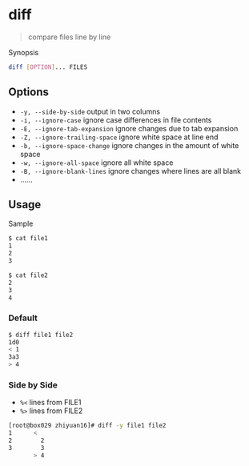 # diff

> compare files line by line

Synopsis

```bash
diff [OPTION]... FILES
```

## Options

- `-y, --side-by-side` output in two columns
- `-i, --ignore-case` ignore case differences in file contents
- `-E, --ignore-tab-expansion` ignore changes due to tab expansion
- `-Z, --ignore-trailing-space` ignore white space at line end
- `-b, --ignore-space-change` ignore changes in the amount of white space
- `-w, --ignore-all-space` ignore all white space
- `-B, --ignore-blank-lines` ignore changes where lines are all blank
- ……

## Usage

Sample

```bash
$ cat file1
1
2
3

$ cat file2
2
3
4
```

### Default

```bash
$ diff file1 file2
1d0
< 1
3a3
> 4
```

### Side by Side

- `%<` lines from FILE1
- `%>` lines from FILE2

```bash
[root@box029 zhiyuan16]# diff -y file1 file2
1      <
2        2
3        3
       > 4
```
